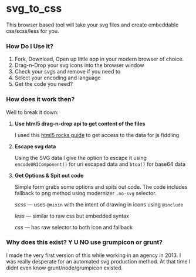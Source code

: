 # svg_to_css

This browser based tool will take your svg files and create embeddable css/scss/less for you.

### How Do I Use it?

1. Fork, Download, Open up little app in your modern browser of choice.
2. Drag-n-Drop your svg icons into the browser window
3. Check your svgs and remove if you need to
4. Select your encoding and language
5. Get the code you need?

### How does it work then?

Well to break it down:

1. **Use html5 drag-n-drop api to get content of the files**
	
	I used this [html5 rocks guide](http://www.html5rocks.com/en/tutorials/dnd/basics/) to get access to the data for js fiddling

2. **Escape svg data**
	
	Using the SVG data I give the option to escape it using `encodeURIComponent()` for uri escaped data and `btoa()` for base64 data

2. **Get Options & Spit out code**
	
	Simple form grabs some options and spits out code. The code includes fallback to png method using modernizer `.no-svg` selector.

	_scss_ — uses `@mixin` with the intent of drawing in icons using `@include`

	_less_ — similar to raw css but embedded syntax

	_css_ — has raw selector to both icon and fallback

### Why does this exist? Y U NO use grumpicon or grunt?

I made the very first version of this while working in an agency in 2013. I was really desperate for an automated svg production method. At that time I didnt even know grunt/node/grumpicon existed.